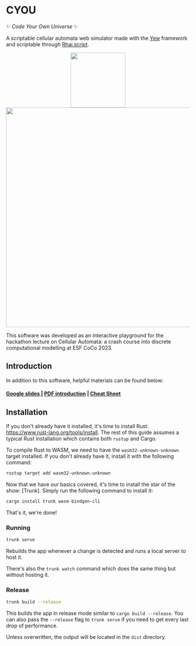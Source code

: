 # CYOU

✨ _Code Your Own Universe_ ✨

A scriptable cellular automata web simulator made with the [Yew](https://yew.rs/) framework and scriptable through [Rhai.script](https://rhai.rs/).

<div align = "center">
  <a href="https://yew.rs/" target="_blank"><img src="https://yew.rs/img/logo.png" width="150" /></a>
  <a href="https://rhai.rs" target="_blank"><img src="https://rhai.rs/book/images/logo/rhai-banner-transparent-colour.svg" width="600" /></a>
</div>

This software was developed as an interactive playground for the hackathon lecture on Cellular Automata: a crash course into discrete computational modelling at ESF CoCo 2023. 

## Introduction
In addition to this software, helpful materials can be found below:

<h4>
    <a href="https://docs.google.com/presentation/d/1Y31du8gcAD8kWrL_U6nRaYtU3mEgcX4UPUYnpPxJFbE/edit?usp=sharing"> Google slides </a>
    <span> | </span>
    <a href="https://github.com/Ethancatepete/Cellular-Automata/blob/main/Cellular%20Automata.pdf"> PDF introduction</a>
    <span> | </span>
    <a href="https://gist.github.com/wylited/b8d605326cf30fd54b34f9576378b843">Cheat Sheet</a>   
  </h4>
</div>

## Installation

If you don't already have it installed, it's time to install Rust: <https://www.rust-lang.org/tools/install>.
The rest of this guide assumes a typical Rust installation which contains both `rustup` and Cargo.

To compile Rust to WASM, we need to have the `wasm32-unknown-unknown` target installed.
If you don't already have it, install it with the following command:

```bash
rustup target add wasm32-unknown-unknown
```

Now that we have our basics covered, it's time to install the star of the show: [Trunk].
Simply run the following command to install it:

```bash
cargo install trunk wasm-bindgen-cli
```

That's it, we're done!

### Running

```bash
trunk serve
```

Rebuilds the app whenever a change is detected and runs a local server to host it.

There's also the `trunk watch` command which does the same thing but without hosting it.

### Release

```bash
trunk build --release
```

This builds the app in release mode similar to `cargo build --release`.
You can also pass the `--release` flag to `trunk serve` if you need to get every last drop of performance.

Unless overwritten, the output will be located in the `dist` directory.
